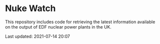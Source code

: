 # Nuke Watch

This repository includes code for retrieving the latest information available on the output of EDF nuclear power plants in the UK.

Last updated: 2021-07-14 20:07
